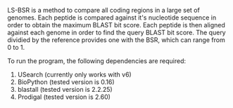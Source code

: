 LS-BSR is a method to compare all coding regions in a large set of genomes.
Each peptide is compared against it's nucleotide sequence in order to obtain
the maximum BLAST bit score.  Each peptide is then aligned against each genome
in order to find the query BLAST bit score.  The query dividied by the reference
provides one with the BSR, which can range from 0 to 1.

To run the program, the following dependencies are required:

1.  USearch (currently only works with v6)
2.  BioPython (tested version is 0.16)
3.  blastall (tested version is 2.2.25)
4.  Prodigal (tested version is 2.60)

